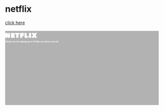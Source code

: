 # netflix


[click here](https://alimutlu34.github.io/netflix/)


![preview](https://github.com/alimutlu34/netflix/blob/master/Screenshot.png)
